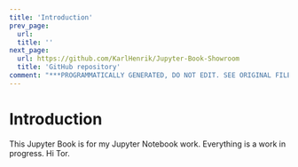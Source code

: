 ```yaml
---
title: 'Introduction'
prev_page:
  url: 
  title: ''
next_page:
  url: https://github.com/KarlHenrik/Jupyter-Book-Showroom
  title: 'GitHub repository'
comment: "***PROGRAMMATICALLY GENERATED, DO NOT EDIT. SEE ORIGINAL FILES IN /content***"
---
```

# Introduction

This Jupyter Book is for my Jupyter Notebook work. Everything is a work in progress. Hi Tor.
